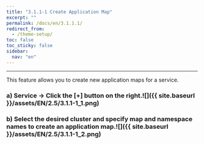 ```yaml
---
title: "3.1.1-1 Create Application Map"
excerpt: ""
permalink: /docs/en/3.1.1.1/
redirect_from:
  - /theme-setup/
toc: false
toc_sticky: false
sidebar:
  nav: "en"
---
```



---

This feature allows you to create new application maps for a service.

### a\) Service → Click the [+] button on the right.![]({{ site.baseurl }}/assets/EN/2.5/3.1.1-1_1.png)

### b\) Select the desired cluster and specify map and namespace names to create an application map.![]({{ site.baseurl }}/assets/EN/2.5/3.1.1-1_2.png)
